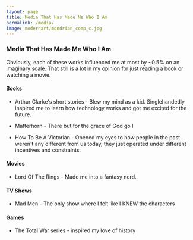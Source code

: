 ```yaml
---
layout: page
title: Media That Has Made Me Who I Am
permalink: /media/
image: modernart/mondrian_comp_c.jpg
---
```


### Media That Has Made Me Who I Am

Obviously, each of these works influenced me at most by ~0.5% on an imaginary scale. That still is a lot in my opinion for just reading a book or watching a movie. 

#### Books

* Arthur Clarke's short stories - Blew my mind as a kid. Singlehandedly inspired me to learn how technology works and got me excited for the future.

* Matterhorn - There but for the grace of God go I

* How To Be A Victorian - Opened my eyes to how people in the past weren't any different from us today, they just operated under different incentives and constraints.

#### Movies

* Lord Of The Rings - Made me into a fantasy nerd.

#### TV Shows

* Mad Men - The only show where I felt like I KNEW the characters

#### Games

* The Total War series - inspired my love of history
